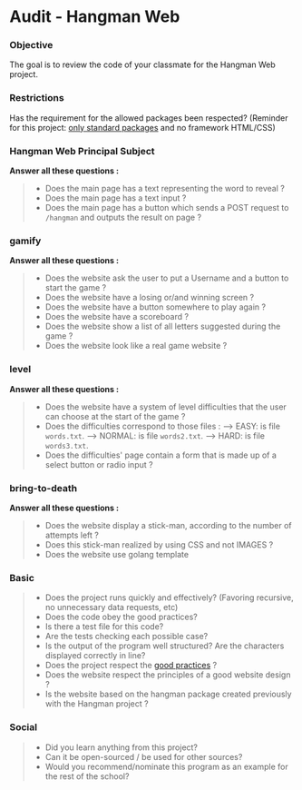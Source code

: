 # Audit - Hangman Web

### Objective 

The goal is to review the code of your classmate for the Hangman Web project.

### Restrictions

Has the requirement for the allowed packages been respected? (Reminder for this project: [only standard packages](https://pkg.go.dev/std) and no framework HTML/CSS)

### Hangman Web Principal Subject

**Answer all these questions :**

> - Does the main page has a text representing the word to reveal ?
> - Does the main page has a text input ?
> - Does the main page has a button which sends a POST request to ```/hangman``` and outputs the result on page ?

### gamify

**Answer all these questions :**

> - Does the website ask the user to put a Username and a button to start the game ?
> - Does the website have a losing or/and winning screen ?
> - Does the website have a button somewhere to play again ?
> - Does the website have a scoreboard ?
> - Does the website show a list of all letters suggested during the game ?
> - Does the website look like a real game website ?

### level

**Answer all these questions :**

> - Does the website have a system of level difficulties that the user can choose at the start of the game ?
> - Does the difficulties correspond to those files : 
    --> EASY: is file ```words.txt```.
    --> NORMAL: is file ```words2.txt```.
    --> HARD: is file ```words3.txt```.
> - Does the difficulties' page contain a form that is made up of a select button or radio input ?

### bring-to-death

**Answer all these questions :**

> - Does the website display a stick-man, according to the number of attempts left ?
> - Does this stick-man realized by using CSS and not IMAGES ?
> - Does the website use golang template

### Basic

> - Does the project runs quickly and effectively? (Favoring recursive, no unnecessary data requests, etc)
> - Does the code obey the good practices?
> - Is there a test file for this code?
> - Are the tests checking each possible case?
> - Is the output of the program well structured? Are the characters displayed correctly in line?
> - Does the project respect the [good practices](https://public.01-edu.org/subjects/good-practices/) ?
> - Does the website respect the principles of a good website design ?
> - Is the website based on the hangman package created previously with the Hangman project ?

### Social

> - Did you learn anything from this project?
> - Can it be open-sourced / be used for other sources?
> - Would you recommend/nominate this program as an example for the rest of the school?
<br>